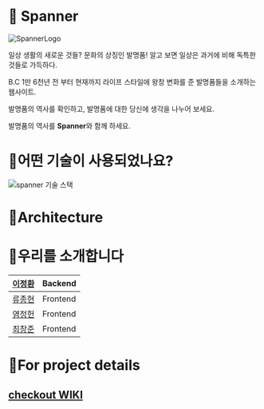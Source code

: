 # 🔧 Spanner

![SpannerLogo](https://user-images.githubusercontent.com/67395798/102728025-cffe2380-436c-11eb-8ac9-dd103fded778.png)

일상 생활의 새로운 것들? 문화의 상징인 발명품!
알고 보면 일상은 과거에 비해 독특한 것들로 가득하다.

B.C 1만 6천년 전 부터 현재까지 라이프 스타일에
왕창 변화를 준 발명품들을 소개하는 웹사이트.

발명품의 역사를 확인하고, 발명품에 대한 당신에 생각을 
나누어 보세요.
  
발명품의 역사를 **Spanner**와 함께 하세요.

# :speech_balloon:어떤 기술이 사용되었나요?
![spanner 기술 스택](https://user-images.githubusercontent.com/68806834/102728503-b14d5c00-436f-11eb-9afc-24de50abf580.png)


# :wrench:Architecture



# :busts_in_silhouette:우리를 소개합니다

| [이정환](https://github.com/doi-h) | Backend |
| ----------- | ----------- |
| [류종현](https://github.com/ryhyn123) | Frontend |
| [염정헌](https://github.com/yumboy8747) | Frontend |
| [최창준](https://github.com/CJ0823) | Frontend |


# 🔖For project details
## [**checkout WIKI**](https://github.com/codestates/FastFlow_Spanner_client/wiki)
